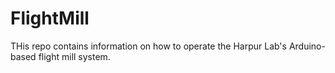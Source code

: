 # FlightMill



THis repo contains information on how to operate the Harpur Lab's Arduino-based flight mill system. 